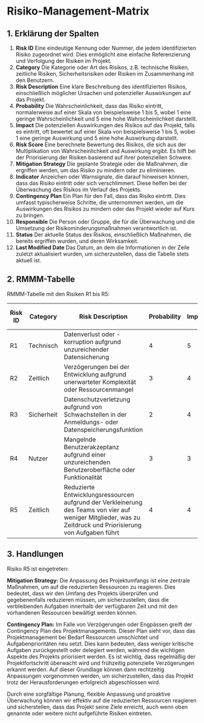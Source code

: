 # Risiko-Management-Matrix 

## 1. Erklärung der Spalten
1. **Risk ID** Eine eindeutige Kennung oder Nummer, die jedem identifizierten Risiko zugeordnet wird. Dies ermöglicht eine einfache Referenzierung und Verfolgung der Risiken im Projekt.
2. **Category** Die Kategorie oder Art des Risikos, z.B. technische Risiken, zeitliche Risiken, Sicherheitsrisiken oder Risiken im Zusammenhang mit den Benutzern.
3. **Risk Description** Eine klare Beschreibung des identifizierten Risikos, einschließlich möglicher Ursachen und potenzieller Auswirkungen auf das Projekt.
4. **Probability** Die Wahrscheinlichkeit, dass das Risiko eintritt, normalerweise auf einer Skala von beispielsweise 1 bis 5, wobei 1 eine geringe Wahrscheinlichkeit und 5 eine hohe Wahrscheinlichkeit darstellt.
5. **Impact** Die potenziellen Auswirkungen des Risikos auf das Projekt, falls es eintritt, oft bewertet auf einer Skala von beispielsweise 1 bis 5, wobei 1 eine geringe Auswirkung und 5 eine hohe Auswirkung darstellt.
6. **Risk Score** Eine berechnete Bewertung des Risikos, die sich aus der Multiplikation von Wahrscheinlichkeit und Auswirkung ergibt. Es hilft bei der Priorisierung der Risiken basierend auf ihrer potenziellen Schwere.
7. **Mitigation Strategy** Die geplante Strategie oder die Maßnahmen, die ergriffen werden, um das Risiko zu mindern oder zu eliminieren.
8. **Indicator** Anzeichen oder Warnsignale, die darauf hinweisen können, dass das Risiko eintritt oder sich verschlimmert. Diese helfen bei der Überwachung des Risikos im Verlauf des Projekts.
9. **Contingency Plan** Ein Plan für den Fall, dass das Risiko eintritt. Dies umfasst typischerweise Schritte, die unternommen werden, um die Auswirkungen des Risikos zu mindern oder das Projekt wieder auf Kurs zu bringen.
10. **Responsible** Die Person oder Gruppe, die für die Überwachung und die Umsetzung der Risikominderungsmaßnahmen verantwortlich ist.
11. **Status** Der aktuelle Status des Risikos, einschließlich Maßnahmen, die bereits ergriffen wurden, und deren Wirksamkeit.
12. **Last Modified Date** Das Datum, an dem die Informationen in der Zeile zuletzt aktualisiert wurden, um sicherzustellen, dass die Tabelle stets aktuell ist.

## 2. RMMM-Tabelle
RMMM-Tabelle mit den Risiken R1 bis R5:

| Risk ID | Category | Risk Description                                                                                   | Probability | Impact | Risk Score | Mitigation Strategy                                                                                             | Indicator                                                      | Contingency Plan                                                 | Responsible | Status | Last Modified Date |
|---------|----------|---------------------------------------------------------------------------------------------------|-------------|--------|------------|------------------------------------------------------------------------------------------------------------------|----------------------------------------------------------------|------------------------------------------------------------------|-------------|--------|--------------------|
| R1      | Technisch | Datenverlust oder -korruption aufgrund unzureichender Datensicherung                              | 4           | 5      | 20         | Regelmäßige automatische Backups implementieren                                                                   | Überwachung der Backup-Integrität und Testwiederherstellung    | Schnelle Wiederherstellung aus dem letzten Backup                  | Backend-Team     |        |                    |
| R2      | Zeitlich  | Verzögerungen bei der Entwicklung aufgrund unerwarteter Komplexität oder Ressourcenmangel        | 3           | 4      | 12         | Implementierung von Agilen Methoden zur flexiblen Anpassung des Projektumfangs                                      | Fortschrittsberichte, um Verzögerungen frühzeitig zu erkennen   | Anpassung des Zeitplans und der Ressourcenallokation               | Teammitglieder |        |                    |
| R3      | Sicherheit | Datenschutzverletzung aufgrund von Schwachstellen in der Anmeldungs- oder Datenspeicherungsfunktion | 2           | 4      | 8          | Implementierung von Verschlüsselungstechniken für Benutzerdaten und Zugriffskontrollen                           | Überwachung von Anmeldeversuchen und ungewöhnlichem Datenzugriff | Sofortige Schließung von Sicherheitslücken und Benachrichtigung | Teammitglieder |        |                    |
| R4      | Nutzer    | Mangelnde Benutzerakzeptanz aufgrund einer unzureichenden Benutzeroberfläche oder Funktionalität   | 3           | 3      | 9          | Durchführung von Benutzerumfragen und -tests während des Entwicklungsprozesses, um Feedback zu erhalten        | Rückmeldungen von Benutzern über die Plattformnutzung           | Aktualisierung der Benutzeroberfläche oder -funktionen           | Frontend-Team     |        |                  |
| R5      | Zeitlich  | Reduzierte Entwicklungsressourcen aufgrund der Verkleinerung des Teams von vier auf weniger Mitglieder, was zu Zeitdruck und Priorisierung von Aufgaben führt                      | 4           | 4      | 16         | Überprüfung und Anpassung des Projektumfangs   | Fortschrittsberichte über den Fortschritt und die Qualität | Umschichtung von Ressourcen und Aufgabenpriorisierung bei Verzögerungen oder Engpässen                           | Teammitglieder |        |                    |

## 3. Handlungen
Risiko R5 ist eingetreten:

**Mitigation Strategy:**
Die Anpassung des Projektumfangs ist eine zentrale Maßnahmen, um auf die reduzierten Ressourcen zu reagieren. Dies bedeutet, dass wir den Umfang des Projekts überprüfen und gegebenenfalls reduzieren müssen, um sicherzustellen, dass die verbleibenden Aufgaben innerhalb der verfügbaren Zeit und mit den vorhandenen Ressourcen bewältigt werden können. 

**Contingency Plan:**
Im Falle von Verzögerungen oder Engpässen greift der Contingency Plan des Projektmanagements. Dieser Plan sieht vor, dass das Projektmanagement bei Bedarf Ressourcen umschichtet und Aufgabenprioritäten neu setzt. Dies kann bedeuten, dass weniger kritische Aufgaben zurückgestellt oder delegiert werden, während die wichtigen Aspekte des Projekts priorisiert werden. Es ist wichtig, dass regelmäßig der Projektfortschritt überwacht wird und frühzeitig potenzielle Verzögerungen erkannt werden. Auf dieser Grundlage können dann rechtzeitig Anpassungen vorgenommen werden, um sicherzustellen, dass das Projekt trotz der Herausforderungen erfolgreich abgeschlossen wird.

Durch eine sorgfältige Planung, flexible Anpassung und proaktive Überwachung können wir effektiv auf die reduzierten Ressourcen reagieren und sicherstellen, dass das Projekt seine Ziele erreicht, auch wenn oben genannte oder weitere nicht aufgeführte Risiken eintreten.
